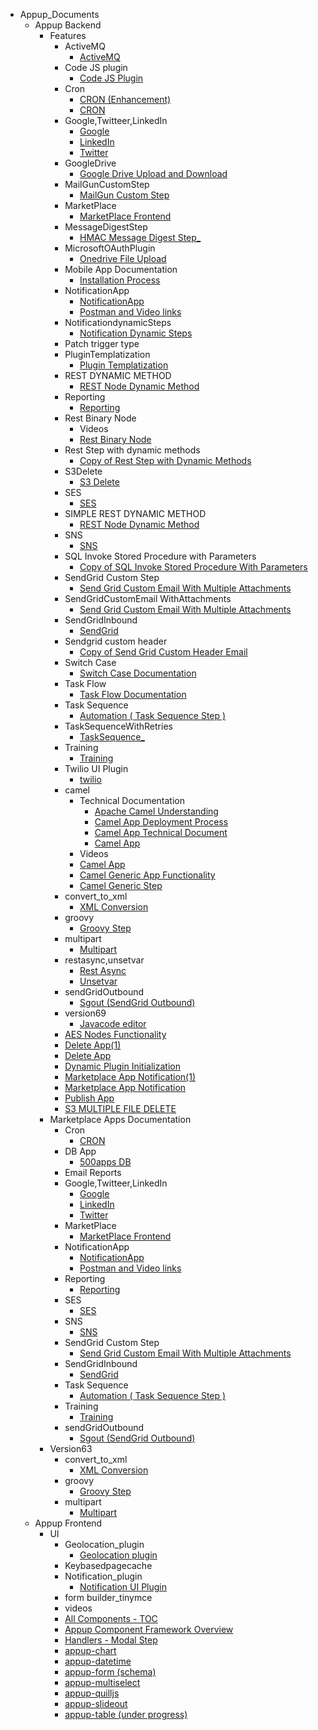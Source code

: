 - Appup_Documents
	- Appup Backend
		- Features
			- ActiveMQ
				- [ActiveMQ](./Appup_Documents/Appup%20Backend/Features/ActiveMQ/ActiveMQ.md)
			- Code JS plugin
				- [Code JS Plugin](https://github.com/appup2/appup-docs/tree/master/docs/Appup_Documents/Appup%20Backend/Features/Code%20JS%20plugin/Code%20JS%20Plugin.md)
			- Cron
				- [CRON (Enhancement)](./Appup_Documents/Appup%20Backend/Features/Cron/CRON%20%28Enhancement%29.md)
				- [CRON](./Appup_Documents/Appup%20Backend/Features/Cron/CRON.md)
			- Google,Twitteer,LinkedIn
				- [Google](./Appup_Documents/Appup%20Backend/Features/Google%2CTwitteer%2CLinkedIn/Google.md)
				- [LinkedIn](./Appup_Documents/Appup%20Backend/Features/Google%2CTwitteer%2CLinkedIn/LinkedIn.md)
				- [Twitter](./Appup_Documents/Appup%20Backend/Features/Google%2CTwitteer%2CLinkedIn/Twitter.md)
			- GoogleDrive
				- [Google Drive Upload and Download](./Appup_Documents/Appup%20Backend/Features/GoogleDrive/Google%20Drive%20Upload%20and%20Download.md)
			- MailGunCustomStep
				- [MailGun Custom Step](./Appup_Documents/Appup%20Backend/Features/MailGunCustomStep/MailGun%20Custom%20Step.md)
			- MarketPlace
				- [MarketPlace Frontend](./Appup_Documents/Appup%20Backend/Features/MarketPlace/MarketPlace%20Frontend.md)
			- MessageDigestStep
				- [HMAC Message Digest Step_](./Appup_Documents/Appup%20Backend/Features/MessageDigestStep/HMAC%20Message%20Digest%20Step_.md)
			- MicrosoftOAuthPlugin
				- [Onedrive File Upload](./Appup_Documents/Appup%20Backend/Features/MicrosoftOAuthPlugin/Onedrive%20File%20Upload.md)
			- Mobile App Documentation
				- [Installation Process](./Appup_Documents/Appup%20Backend/Features/Mobile%20App%20Documentation/Installation%20Process.md)
			- NotificationApp
				- [NotificationApp](./Appup_Documents/Appup%20Backend/Features/NotificationApp/NotificationApp.md)
				- [Postman and Video links](./Appup_Documents/Appup%20Backend/Features/NotificationApp/Postman%20and%20Video%20links.md)
			- NotificationdynamicSteps
				- [Notification Dynamic Steps](./Appup_Documents/Appup%20Backend/Features/NotificationdynamicSteps/Notification%20Dynamic%20Steps.md)
			- Patch trigger type
			- PluginTemplatization
				- [Plugin Templatization](./Appup_Documents/Appup%20Backend/Features/PluginTemplatization/Plugin%20Templatization.md)
			- REST DYNAMIC METHOD
				- [REST Node Dynamic Method](./Appup_Documents/Appup%20Backend/Features/REST%20DYNAMIC%20METHOD/REST%20Node%20Dynamic%20Method.md)
			- Reporting
				- [Reporting](./Appup_Documents/Appup%20Backend/Features/Reporting/Reporting.md)
			- Rest Binary Node
				- Videos
				- [Rest Binary Node](./Appup_Documents/Appup%20Backend/Features/Rest%20Binary%20Node/Rest%20Binary%20Node.md)
			- Rest Step with dynamic methods
				- [Copy of Rest Step with Dynamic Methods](./Appup_Documents/Appup%20Backend/Features/Rest%20Step%20with%20dynamic%20methods/Copy%20of%20Rest%20Step%20with%20Dynamic%20Methods.md)
			- S3Delete
				- [S3 Delete](./Appup_Documents/Appup%20Backend/Features/S3Delete/S3%20Delete.md)
			- SES
				- [SES](./Appup_Documents/Appup%20Backend/Features/SES/SES.md)
			- SIMPLE REST DYNAMIC METHOD
				- [REST Node Dynamic Method](./Appup_Documents/Appup%20Backend/Features/SIMPLE%20REST%20DYNAMIC%20METHOD/REST%20Node%20Dynamic%20Method.md)
			- SNS
				- [SNS](./Appup_Documents/Appup%20Backend/Features/SNS/SNS.md)
			- SQL Invoke Stored Procedure with Parameters
				- [Copy of SQL Invoke Stored Procedure With Parameters](./Appup_Documents/Appup%20Backend/Features/SQL%20Invoke%20Stored%20Procedure%20with%20Parameters/Copy%20of%20SQL%20Invoke%20Stored%20Procedure%20With%20Parameters.md)
			- SendGrid Custom Step
				- [Send Grid Custom Email With Multiple Attachments](./Appup_Documents/Appup%20Backend/Features/SendGrid%20Custom%20Step/Send%20Grid%20Custom%20Email%20With%20Multiple%20Attachments.md)
			- SendGridCustomEmail WithAttachments
				- [Send Grid Custom Email With Multiple Attachments](./Appup_Documents/Appup%20Backend/Features/SendGridCustomEmail%20WithAttachments/Send%20Grid%20Custom%20Email%20With%20Multiple%20Attachments.md)
			- SendGridInbound
				- [SendGrid](./Appup_Documents/Appup%20Backend/Features/SendGridInbound/SendGrid.md)
			- Sendgrid custom header
				- [Copy of Send Grid Custom Header Email](./Appup_Documents/Appup%20Backend/Features/Sendgrid%20custom%20header/Copy%20of%20Send%20Grid%20Custom%20Header%20Email.md)
			- Switch Case
				- [Switch Case Documentation](./Appup_Documents/Appup%20Backend/Features/Switch%20Case/Switch%20Case%20Documentation.md)
			- Task Flow
				- [Task Flow Documentation](./Appup_Documents/Appup%20Backend/Features/Task%20Flow/Task%20Flow%20Documentation.md)
			- Task Sequence
				- [Automation ( Task Sequence Step )](./Appup_Documents/Appup%20Backend/Features/Task%20Sequence/Automation%20%28%20Task%20Sequence%20Step%20%29.md)
			- TaskSequenceWithRetries
				- [TaskSequence_](./Appup_Documents/Appup%20Backend/Features/TaskSequenceWithRetries/TaskSequence_.md)
			- Training
				- [Training](./Appup_Documents/Appup%20Backend/Features/Training/Training.md)
			- Twilio UI Plugin
				- [twilio](./Appup_Documents/Appup%20Backend/Features/Twilio%20UI%20Plugin/twilio.md)
			- camel
				- Technical Documentation
					- [Apache Camel Understanding](./Appup_Documents/Appup%20Backend/Features/camel/Technical%20Documentation/Apache%20Camel%20Understanding.md)
					- [Camel App Deployment Process](./Appup_Documents/Appup%20Backend/Features/camel/Technical%20Documentation/Camel%20App%20Deployment%20Process.md)
					- [Camel App Technical Document](./Appup_Documents/Appup%20Backend/Features/camel/Technical%20Documentation/Camel%20App%20Technical%20Document.md)
					- [Camel App](./Appup_Documents/Appup%20Backend/Features/camel/Technical%20Documentation/Camel%20App.md)
				- Videos
				- [Camel App](./Appup_Documents/Appup%20Backend/Features/camel/Camel%20App.md)
				- [Camel Generic App Functionality](./Appup_Documents/Appup%20Backend/Features/camel/Camel%20Generic%20App%20Functionality.md)
				- [Camel Generic Step](./Appup_Documents/Appup%20Backend/Features/camel/Camel%20Generic%20Step.md)
			- convert_to_xml
				- [XML Conversion](./Appup_Documents/Appup%20Backend/Features/convert_to_xml/XML%20Conversion.md)
			- groovy
				- [Groovy Step](./Appup_Documents/Appup%20Backend/Features/groovy/Groovy%20Step.md)
			- multipart
				- [Multipart](./Appup_Documents/Appup%20Backend/Features/multipart/Multipart.md)
			- restasync,unsetvar
				- [Rest Async](./Appup_Documents/Appup%20Backend/Features/restasync%2Cunsetvar/Rest%20Async.md)
				- [Unsetvar](./Appup_Documents/Appup%20Backend/Features/restasync%2Cunsetvar/Unsetvar.md)
			- sendGridOutbound
				- [Sgout (SendGrid Outbound)](./Appup_Documents/Appup%20Backend/Features/sendGridOutbound/Sgout%20%28SendGrid%20Outbound%29.md)
			- version69
				- [Javacode editor](./Appup_Documents/Appup%20Backend/Features/version69/Javacode%20editor.md)
			- [AES Nodes Functionality](./Appup_Documents/Appup%20Backend/Features/AES%20Nodes%20Functionality.md)
			- [Delete App(1)](./Appup_Documents/Appup%20Backend/Features/Delete%20App%281%29.md)
			- [Delete App](./Appup_Documents/Appup%20Backend/Features/Delete%20App.md)
			- [Dynamic Plugin Initialization](./Appup_Documents/Appup%20Backend/Features/Dynamic%20Plugin%20Initialization.md)
			- [Marketplace App Notification(1)](./Appup_Documents/Appup%20Backend/Features/Marketplace%20App%20Notification%281%29.md)
			- [Marketplace App Notification](./Appup_Documents/Appup%20Backend/Features/Marketplace%20App%20Notification.md)
			- [Publish App](./Appup_Documents/Appup%20Backend/Features/Publish%20App.md)
			- [S3 MULTIPLE FILE DELETE](./Appup_Documents/Appup%20Backend/Features/S3%20MULTIPLE%20FILE%20DELETE.md)
		- Marketplace Apps Documentation
			- Cron
				- [CRON](./Appup_Documents/Appup%20Backend/Marketplace%20Apps%20Documentation/Cron/CRON.md)
			- DB App
				- [500apps DB](./Appup_Documents/Appup%20Backend/Marketplace%20Apps%20Documentation/DB%20App/500apps%20DB.md)
			- Email Reports
			- Google,Twitteer,LinkedIn
				- [Google](./Appup_Documents/Appup%20Backend/Marketplace%20Apps%20Documentation/Google%2CTwitteer%2CLinkedIn/Google.md)
				- [LinkedIn](./Appup_Documents/Appup%20Backend/Marketplace%20Apps%20Documentation/Google%2CTwitteer%2CLinkedIn/LinkedIn.md)
				- [Twitter](./Appup_Documents/Appup%20Backend/Marketplace%20Apps%20Documentation/Google%2CTwitteer%2CLinkedIn/Twitter.md)
			- MarketPlace
				- [MarketPlace Frontend](./Appup_Documents/Appup%20Backend/Marketplace%20Apps%20Documentation/MarketPlace/MarketPlace%20Frontend.md)
			- NotificationApp
				- [NotificationApp](./Appup_Documents/Appup%20Backend/Marketplace%20Apps%20Documentation/NotificationApp/NotificationApp.md)
				- [Postman and Video links](./Appup_Documents/Appup%20Backend/Marketplace%20Apps%20Documentation/NotificationApp/Postman%20and%20Video%20links.md)
			- Reporting
				- [Reporting](./Appup_Documents/Appup%20Backend/Marketplace%20Apps%20Documentation/Reporting/Reporting.md)
			- SES
				- [SES](./Appup_Documents/Appup%20Backend/Marketplace%20Apps%20Documentation/SES/SES.md)
			- SNS
				- [SNS](./Appup_Documents/Appup%20Backend/Marketplace%20Apps%20Documentation/SNS/SNS.md)
			- SendGrid Custom Step
				- [Send Grid Custom Email With Multiple Attachments](./Appup_Documents/Appup%20Backend/Marketplace%20Apps%20Documentation/SendGrid%20Custom%20Step/Send%20Grid%20Custom%20Email%20With%20Multiple%20Attachments.md)
			- SendGridInbound
				- [SendGrid](./Appup_Documents/Appup%20Backend/Marketplace%20Apps%20Documentation/SendGridInbound/SendGrid.md)
			- Task Sequence
				- [Automation ( Task Sequence Step )](./Appup_Documents/Appup%20Backend/Marketplace%20Apps%20Documentation/Task%20Sequence/Automation%20%28%20Task%20Sequence%20Step%20%29.md)
			- Training
				- [Training](./Appup_Documents/Appup%20Backend/Marketplace%20Apps%20Documentation/Training/Training.md)
			- sendGridOutbound
				- [Sgout (SendGrid Outbound)](./Appup_Documents/Appup%20Backend/Marketplace%20Apps%20Documentation/sendGridOutbound/Sgout%20%28SendGrid%20Outbound%29.md)
		- Version63
			- convert_to_xml
				- [XML Conversion](./Appup_Documents/Appup%20Backend/Version63/convert_to_xml/XML%20Conversion.md)
			- groovy
				- [Groovy Step](./Appup_Documents/Appup%20Backend/Version63/groovy/Groovy%20Step.md)
			- multipart
				- [Multipart](./Appup_Documents/Appup%20Backend/Version63/multipart/Multipart.md)
	- Appup Frontend
		- UI
			- Geolocation_plugin
				- [Geolocation plugin](./Appup_Documents/Appup%20Frontend/UI/Geolocation_plugin/Geolocation%20plugin.md)
			- Keybasedpagecache
			- Notification_plugin
				- [Notification UI Plugin](./Appup_Documents/Appup%20Frontend/UI/Notification_plugin/Notification%20UI%20Plugin.md)
			- form builder_tinymce
			- videos
			- [All Components - TOC](./Appup_Documents/Appup%20Frontend/UI/All%20Components%20-%20TOC.md)
			- [Appup Component Framework Overview](./Appup_Documents/Appup%20Frontend/UI/Appup%20Component%20Framework%20Overview.md)
			- [Handlers - Modal Step](./Appup_Documents/Appup%20Frontend/UI/Handlers%20-%20Modal%20Step.md)
			- [appup-chart](./Appup_Documents/Appup%20Frontend/UI/appup-chart.md)
			- [appup-datetime](./Appup_Documents/Appup%20Frontend/UI/appup-datetime.md)
			- [appup-form (schema)](./Appup_Documents/Appup%20Frontend/UI/appup-form%20%28schema%29.md)
			- [appup-multiselect](./Appup_Documents/Appup%20Frontend/UI/appup-multiselect.md)
			- [appup-quilljs](./Appup_Documents/Appup%20Frontend/UI/appup-quilljs.md)
			- [appup-slideout](./Appup_Documents/Appup%20Frontend/UI/appup-slideout.md)
			- [appup-table (under progress)](./Appup_Documents/Appup%20Frontend/UI/appup-table%20%28under%20progress%29.md)
